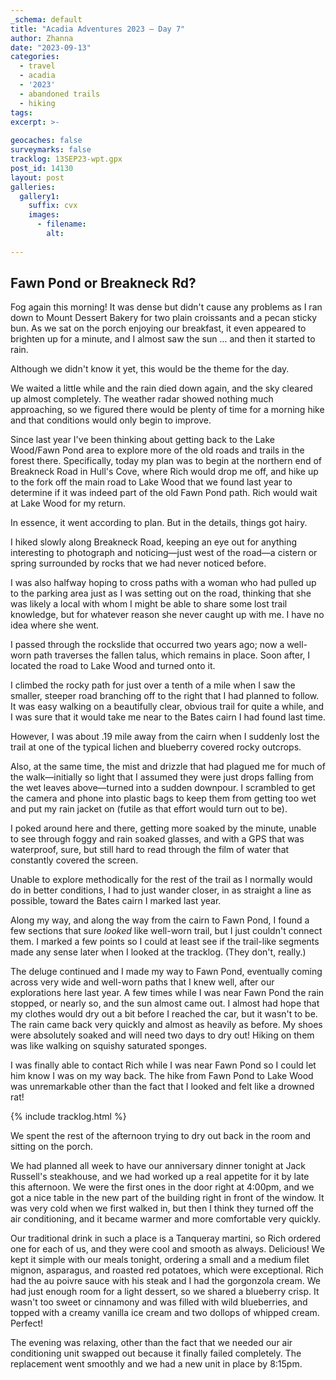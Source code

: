 ```yaml
---
_schema: default
title: "Acadia Adventures 2023 – Day 7"
author: Zhanna
date: "2023-09-13"
categories: 
  - travel
  - acadia
  - '2023'
  - abandoned trails
  - hiking
tags:
excerpt: >-
  
geocaches: false
surveymarks: false
tracklog: 13SEP23-wpt.gpx
post_id: 14130
layout: post
galleries:
  gallery1:
    suffix: cvx
    images:
      - filename: 
        alt:
    
---
```


## Fawn Pond or Breakneck Rd?

Fog again this morning! It was dense but didn't cause any problems as I ran down to Mount Dessert Bakery for two plain croissants and a pecan sticky bun. As we sat on the porch enjoying our breakfast, it even appeared to brighten up for a minute, and I almost saw the sun ... and then it started to rain.

Although we didn't know it yet, this would be the theme for the day.

We waited a little while and the rain died down again, and the sky cleared up almost completely. The weather radar showed nothing much approaching, so we figured there would be plenty of time for a morning hike and that conditions would only begin to improve.

Since last year I've been thinking about getting back to the Lake Wood/Fawn Pond area to explore more of the old roads and trails in the forest there. Specifically, today my plan was to begin at the northern end of Breakneck Road in Hull's Cove, where Rich would drop me off, and hike up to the fork off the main road to Lake Wood that we found last year to determine if it was indeed part of the old Fawn Pond path. Rich would wait at Lake Wood for my return.

In essence, it went according to plan. But in the details, things got hairy.

I hiked slowly along Breakneck Road, keeping an eye out for anything interesting to photograph and noticing—just west of the road—a cistern or spring surrounded by rocks that we had never noticed before. 

I was also halfway hoping to cross paths with a woman who had pulled up to the parking area just as I was setting out on the road, thinking that she was likely a local with whom I might be able to share some lost trail knowledge, but for whatever reason she never caught up with me. I have no idea where she went.

I passed through the rockslide that occurred two years ago; now a well-worn path traverses the fallen talus, which remains in place. Soon after, I located the road to Lake Wood and turned onto it.

I climbed the rocky path for just over a tenth of a mile when I saw the smaller, steeper road branching off to the right that I had planned to follow. It was easy walking on a beautifully clear, obvious trail for quite a while, and I was sure that it would take me near to the Bates cairn I had found last time.

However, I was about .19 mile away from the cairn when I suddenly lost the trail at one of the typical lichen and blueberry covered rocky outcrops. 

Also, at the same time, the mist and drizzle that had plagued me for much of the walk—initially so light that I assumed they were just drops falling from the wet leaves above—turned into a sudden downpour. I scrambled to get the camera and phone into plastic bags to keep them from getting too wet and put my rain jacket on (futile as that effort would turn out to be).

I poked around here and there, getting more soaked by the minute, unable to see through foggy and rain soaked glasses, and with a GPS that was waterproof, sure, but still hard to read through the film of water that constantly covered the screen.

Unable to explore methodically for the rest of the trail as I normally would do in better conditions, I had to just wander closer, in as straight a line as possible, toward the Bates cairn I marked last year. 

Along my way, and along the way from the cairn to Fawn Pond, I found a few sections that sure _looked_ like well-worn trail, but I just couldn't connect them. I marked a few points so I could at least see if the trail-like segments made any sense later when I looked at the tracklog. (They don't, really.)

The deluge continued and I made my way to Fawn Pond, eventually coming across very wide and well-worn paths that I knew well, after our explorations here last year. A few times while I was near Fawn Pond the rain stopped, or nearly so, and the sun almost came out. I almost had hope that my clothes would dry out a bit before I reached the car, but it wasn't to be. The rain came back very quickly and almost as heavily as before. My shoes were absolutely soaked and will need two days to dry out! Hiking on them was like walking on squishy saturated sponges. 

I was finally able to contact Rich while I was near Fawn Pond so I could let him know I was on my way back. The hike from Fawn Pond to Lake Wood was unremarkable other than the fact that I looked and felt like a drowned rat!

{% include tracklog.html %}

We spent the rest of the afternoon trying to dry out back in the room and sitting on the porch.

We had planned all week to have our anniversary dinner tonight at Jack Russell's steakhouse, and we had worked up a real appetite for it by late this afternoon. We were the first ones in the door right at 4:00pm, and we got a nice table in the new part of the building right in front of the window. It was very cold when we first walked in, but then I think they turned off the air conditioning, and it became warmer and more comfortable very quickly. 

Our traditional drink in such a place is a Tanqueray martini, so Rich ordered one for each of us, and they were cool and smooth as always. Delicious! We kept it simple with our meals tonight, ordering a small and a medium filet mignon, asparagus, and roasted red potatoes, which were exceptional. Rich had the au poivre sauce with his steak and I had the gorgonzola cream. We had just enough room for a light dessert, so we shared a blueberry crisp. It wasn't too sweet or cinnamony and was filled with wild blueberries, and topped with a creamy vanilla ice cream and two dollops of whipped cream. Perfect!

The evening was relaxing, other than the fact that we needed our air conditioning unit swapped out because it finally failed completely. The replacement went smoothly and we had a new unit in place by 8:15pm.